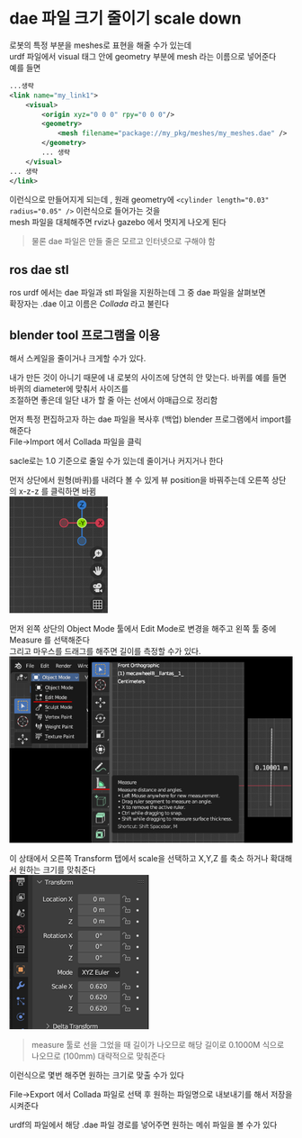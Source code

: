 # dae 파일 크기 줄이기 scale down
로봇의 특정 부분을 meshes로 표현을 해줄 수가 있는데   
urdf 파일에서 visual 태그 안에 geometry 부분에 mesh 라는 이름으로 넣어준다   
예를 들면
```xml
...생략
<link name="my_link1">
    <visual>
        <origin xyz="0 0 0" rpy="0 0 0"/>
        <geometry>
            <mesh filename="package://my_pkg/meshes/my_meshes.dae" />
        </geometry>
        ... 생략
    </visual>
... 생략
</link>
```
이런식으로 만들어지게 되는데 , 원래 geometry에 `<cylinder length="0.03" radius="0.05" />` 이런식으로 들어가는 것을  
mesh 파일을 대체해주면 rviz나 gazebo 에서 멋지게 나오게 된다   

> 물론 dae 파일은 만들 줄은 모르고 인터넷으로 구해야 함

## ros dae stl
ros urdf 에서는 dae 파일과 stl 파일을 지원하는데 그 중 dae 파일을 살펴보면   
확장자는 .dae 이고 이름은 *Collada* 라고 불린다 


## blender tool 프로그램을 이용
해서 스케일을 줄이거나 크게할 수가 있다.   

내가 만든 것이 아니기 때문에 내 로봇의 사이즈에 당연히 안 맞는다. 바퀴를 예를 들면 바퀴의 diameter에 맞춰서 사이즈를   
조절하면 좋은데 일단 내가 할 줄 아는 선에서 야매급으로 정리함


먼저 특정 편집하고자 하는 dae 파일을 복사후 (백업) blender 프로그램에서 import를 해준다   
File->Import 에서 Collada 파일을 클릭   

sacle로는 1.0 기준으로 줄일 수가 있는데 줄이거나 커지거나 한다   

먼저 상단에서 원형(바퀴)를 내려다 볼 수 있게 뷰 position을 바꿔주는데 오른쪽 상단의 x-z-z 를 클릭하면 바뀜    
![xyz](img/xyz.png)   

먼저 왼쪽 상단의 Object Mode 툴에서 Edit Mode로 변경을 해주고 왼쪽 툴 중에 Measure 를 선택해준다   
그리고 마우스를 드래그를 해주면 길이를 측정할 수가 있다.   
![editmode](img/edit-measure.png)   

이 상태에서 오른쪽 Transform 탭에서 scale을 선택하고 X,Y,Z 를 축소 하거나 확대해서 원하는 크기를 맞춰준다  
![scale](img/transform-scale.png)   


> measure 툴로 선을 그었을 때 길이가 나오므로 해당 길이로 0.1000M 식으로 나오므로 (100mm) 대략적으로 맞춰준다 

이런식으로 몇번 해주면 원하는 크기로 맞출 수가 있다  

File->Export 에서  Collada 파일로 선택 후 원하는 파일명으로 내보내기를 해서 저장을 시켜준다  

urdf의 파일에서 해당 .dae 파일 경로를 넣어주면 원하는 메쉬 파일을 볼 수가 있다






